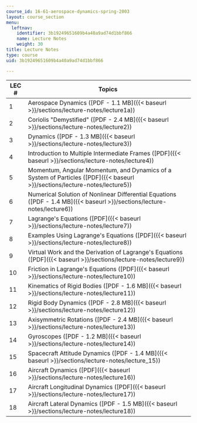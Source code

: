 ```yaml
---
course_id: 16-61-aerospace-dynamics-spring-2003
layout: course_section
menu:
  leftnav:
    identifier: 3b19249651609b4a40a9ad74d1bbf866
    name: Lecture Notes
    weight: 30
title: Lecture Notes
type: course
uid: 3b19249651609b4a40a9ad74d1bbf866

---
```


| LEC # | Topics |
| --- | --- |
| 1 | Aerospace Dynamics ([PDF - 1.1 MB]({{< baseurl >}}/sections/lecture-notes/lecture1a)) |
| 2 | Coriolis "Demystified" ([PDF - 2.4 MB]({{< baseurl >}}/sections/lecture-notes/lecture2)) |
| 3 | Dynamics ([PDF - 1.3 MB]({{< baseurl >}}/sections/lecture-notes/lecture3)) |
| 4 | Introduction to Multiple Intermediate Frames ([PDF]({{< baseurl >}}/sections/lecture-notes/lecture4)) |
| 5 | Momentum, Angular Momentum, and Dynamics of a System of Particles ([PDF]({{< baseurl >}}/sections/lecture-notes/lecture5)) |
| 6 | Numerical Solution of Nonlinear Differential Equations ([PDF - 1.4 MB]({{< baseurl >}}/sections/lecture-notes/lecture6)) |
| 7 | Lagrange's Equations ([PDF]({{< baseurl >}}/sections/lecture-notes/lecture7)) |
| 8 | Examples Using Lagrange's Equations ([PDF]({{< baseurl >}}/sections/lecture-notes/lecture8)) |
| 9 | Virtual Work and the Derivation of Lagrange's Equations ([PDF]({{< baseurl >}}/sections/lecture-notes/lecture9)) |
| 10 | Friction in Lagrange's Equations ([PDF]({{< baseurl >}}/sections/lecture-notes/lecture10)) |
| 11 | Kinematics of Rigid Bodies ([PDF - 1.6 MB]({{< baseurl >}}/sections/lecture-notes/lecture11)) |
| 12 | Rigid Body Dynamics ([PDF - 2.8 MB]({{< baseurl >}}/sections/lecture-notes/lecture12)) |
| 13 | Axisymmetric Rotations ([PDF - 2.4 MB]({{< baseurl >}}/sections/lecture-notes/lecture13)) |
| 14 | Gyroscopes ([PDF - 1.2 MB]({{< baseurl >}}/sections/lecture-notes/lecture14)) |
| 15 | Spacecraft Attitude Dynamics ([PDF - 1.4 MB]({{< baseurl >}}/sections/lecture-notes/lecture_15)) |
| 16 | Aircraft Dynamics ([PDF]({{< baseurl >}}/sections/lecture-notes/lecture16)) |
| 17 | Aircraft Longitudinal Dynamics ([PDF]({{< baseurl >}}/sections/lecture-notes/lecture17)) |
| 18 | Aircraft Lateral Dynamics ([PDF - 1.5 MB]({{< baseurl >}}/sections/lecture-notes/lecture18))